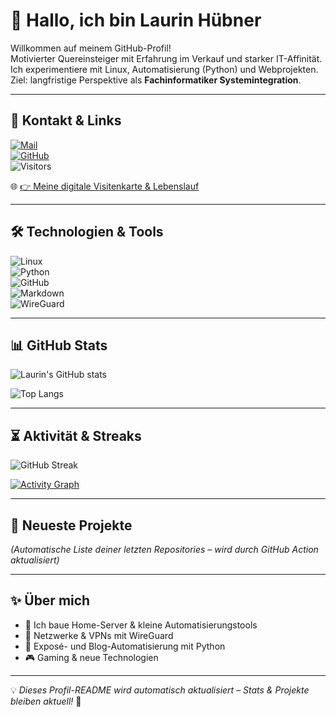 # 👋 Hallo, ich bin Laurin Hübner  

Willkommen auf meinem GitHub-Profil!  
Motivierter Quereinsteiger mit Erfahrung im Verkauf und starker IT-Affinität.  
Ich experimentiere mit Linux, Automatisierung (Python) und Webprojekten.  
Ziel: langfristige Perspektive als **Fachinformatiker Systemintegration**.  

---

## 🔗 Kontakt & Links  
[![Mail](https://img.shields.io/badge/Mail-bewerbung%40huebner.business-blue?logo=gmail)](mailto:bewerbung@huebner.business)  
[![GitHub](https://img.shields.io/badge/GitHub-laurinhuebner-black?logo=github)](https://github.com/laurinhuebner)  
![Visitors](https://komarev.com/ghpvc/?username=laurinhuebner&color=blue)  

🌐 [👉 Meine digitale Visitenkarte & Lebenslauf](https://laurinhuebner.github.io/resume/)  

---

## 🛠 Technologien & Tools  

![Linux](https://img.shields.io/badge/Linux-FCC624?logo=linux&logoColor=black)  
![Python](https://img.shields.io/badge/Python-3776AB?logo=python&logoColor=white)  
![GitHub](https://img.shields.io/badge/GitHub-181717?logo=github&logoColor=white)  
![Markdown](https://img.shields.io/badge/Markdown-000000?logo=markdown&logoColor=white)  
![WireGuard](https://img.shields.io/badge/WireGuard-88171A?logo=wireguard&logoColor=white)  

---

## 📊 GitHub Stats  

![Laurin's GitHub stats](https://github-readme-stats.vercel.app/api?username=laurinhuebner&show_icons=true&theme=tokyonight)  

![Top Langs](https://github-readme-stats.vercel.app/api/top-langs/?username=laurinhuebner&layout=compact&theme=tokyonight)  

---

## ⏳ Aktivität & Streaks  

![GitHub Streak](https://github-readme-streak-stats.herokuapp.com/?user=laurinhuebner&theme=tokyonight)  

[![Activity Graph](https://github-readme-activity-graph.vercel.app/graph?username=laurinhuebner&theme=tokyo-night)](https://github.com/laurinhuebner)  

---

## 🧭 Neueste Projekte  

<!-- RECENT_PROJECTS_START -->
*(Automatische Liste deiner letzten Repositories – wird durch GitHub Action aktualisiert)*  
<!-- RECENT_PROJECTS_END -->

---

## ✨ Über mich  

- 🌱 Ich baue Home-Server & kleine Automatisierungstools  
- 🔐 Netzwerke & VPNs mit WireGuard  
- 📂 Exposé- und Blog-Automatisierung mit Python  
- 🎮 Gaming & neue Technologien  

---
💡 *Dieses Profil-README wird automatisch aktualisiert – Stats & Projekte bleiben aktuell!* 🚀
